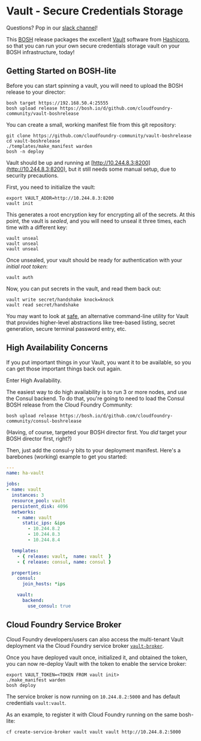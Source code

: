 Vault - Secure Credentials Storage
==================================

Questions? Pop in our [slack channel](https://cloudfoundry.slack.com/messages/vault/)!

This [BOSH][bosh] release packages the excellent [Vault][vault]
software from [Hashicorp][hashicorp], so that you can run your own
secure credentials storage vault on your BOSH infrastructure,
today!


Getting Started on BOSH-lite
----------------------------

Before you can start spinning a vault, you will need to upload the
BOSH release to your director:

    bosh target https://192.168.50.4:25555
    bosh upload release https://bosh.io/d/github.com/cloudfoundry-community/vault-boshrelease

You can create a small, working manifest file from this git
repository:

    git clone https://github.com/cloudfoundry-community/vault-boshrelease
    cd vault-boshrelease
    ./templates/make_manifest warden
    bosh -n deploy

Vault should be up and running at
[http://10.244.8.3:8200](http://10.244.8.3:8200), but it still
needs some manual setup, due to security precautions.

First, you need to initialize the vault:

    export VAULT_ADDR=http://10.244.8.3:8200
    vault init

This generates a root encryption key for encrypting all of the
secrets.  At this point, the vault is _sealed_, and you will need
to unseal it three times, each time with a different key:

    vault unseal
    vault unseal
    vault unseal

Once unsealed, your vault should be ready for authentication with
your _initial root token_:

    vault auth

Now, you can put secrets in the vault, and read them back out:

    vault write secret/handshake knock=knock
    vault read secret/handshake

You may want to look at [safe][safe], an alternative command-line
utility for Vault that provides higher-level abstractions like
tree-based listing, secret generation, secure terminal password
entry, etc.


High Availability Concerns
--------------------------

If you put important things in your Vault, you want it to be
available, so you can get those important things back out again.

Enter High Availability.

The easiest way to do high availability is to run 3 or more nodes,
and use the Consul backend.  To do that, you're going to need to
load the Consul BOSH release from the Cloud Foundry Community:

    bosh upload release https://bosh.io/d/github.com/cloudfoundry-community/consul-boshrelease

(Having, of course, targeted your BOSH director first.  You _did_
target your BOSH director first, right?)

Then, just add the consul-y bits to your deployment manifest.
Here's a barebones (working) example to get you started:

```yaml
---
name: ha-vault

jobs:
- name: vault
  instances: 3
  resource_pool: vault
  persistent_disk: 4096
  networks:
    - name: vault
      static_ips: &ips
        - 10.244.8.2
        - 10.244.8.3
        - 10.244.8.4

  templates:
    - { release: vault,  name: vault  }
    - { release: consul, name: consul }

  properties:
    consul:
      join_hosts: *ips

    vault:
      backend:
        use_consul: true
```

Cloud Foundry Service Broker
----------------------------

Cloud Foundry developers/users can also access the multi-tenant Vault deployment via the Cloud Foundry service broker [`vault-broker`](https://github.com/cloudfoundry-community/vault-broker).

Once you have deployed vault once, initialized it, and obtained the token, you can now re-deploy Vault with the token to enable the service broker:

```
export VAULT_TOKEN=<TOKEN FROM vault init>
./make_manifest warden
bosh deploy
```

The service broker is now running on `10.244.8.2:5000` and has default credentials `vault:vault`.

As an example, to register it with Cloud Foundry running on the same bosh-lite:

```
cf create-service-broker vault vault vault http://10.244.8.2:5000
```

[BOSH]:      https://bosh.io
[vault]:     https://vaultproject.io
[hashicorp]: https://hashicorp.com
[safe]:      https://github.com/starkandwayne/safe
